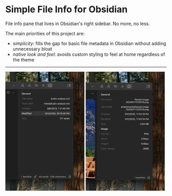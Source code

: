 # Simple File Info for Obsidian

File info pane that lives in Obsidian's right sidebar. No more, no less.

The main priorities of this project are:
- *simplicity*: fills the gap for basic file metadata in Obsidian without adding unnecessary bloat
- *native look and feel*: avoids custom styling to feel at home regardless of the theme

---

<p float="middle">
    <img src="readme-assets/text-file.jpg" width="49%">
    <img src="readme-assets/image-file.jpg" width="49%">
</p>
